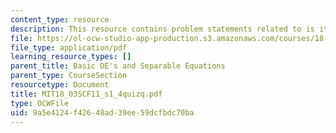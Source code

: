 ```yaml
---
content_type: resource
description: This resource contains problem statements related to is it separable?
file: https://ol-ocw-studio-app-production.s3.amazonaws.com/courses/18-03sc-differential-equations-fall-2011/9a5e4124f42648ad39ee59dcfbdc70ba_MIT18_03SCF11_s1_4quizq.pdf
file_type: application/pdf
learning_resource_types: []
parent_title: Basic DE's and Separable Equations
parent_type: CourseSection
resourcetype: Document
title: MIT18_03SCF11_s1_4quizq.pdf
type: OCWFile
uid: 9a5e4124-f426-48ad-39ee-59dcfbdc70ba
---
```

